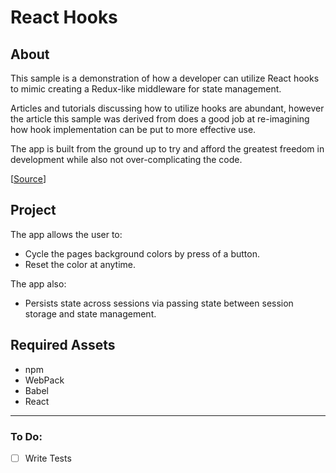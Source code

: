 # React Hooks

## About
This sample is a demonstration of how a developer can utilize React hooks to mimic creating a Redux-like middleware for state management.

Articles and tutorials discussing how to utilize hooks are abundant, however the article this sample was derived from does a good job at re-imagining how hook implementation can be put to more effective use.

The app is built from the ground up to try and afford the greatest freedom in development while also not over-complicating the code.

[[Source](https://medium.com/front-end-weekly/writing-redux-like-simple-middleware-for-react-hooks-b163724a7058)]

## Project

The app allows the user to:
- Cycle the pages background colors by press of a button.
- Reset the color at anytime.

The app also:
- Persists state across sessions via passing state between session storage and state management.

## Required Assets
- npm
- WebPack
- Babel
- React

-----
### To Do:
- [ ] Write Tests